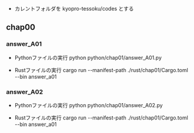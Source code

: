- カレントフォルダを kyopro-tessoku/codes とする

## chap00

### answer_A01

- Pythonファイルの実行
python python/chap01/answer_A01.py

- Rustファイルの実行
cargo run --manifest-path ./rust/chap01/Cargo.toml --bin answer_a01

### answer_A02

- Pythonファイルの実行
python python/chap01/answer_A02.py

- Rustファイルの実行
cargo run --manifest-path ./rust/chap01/Cargo.toml --bin answer_a01